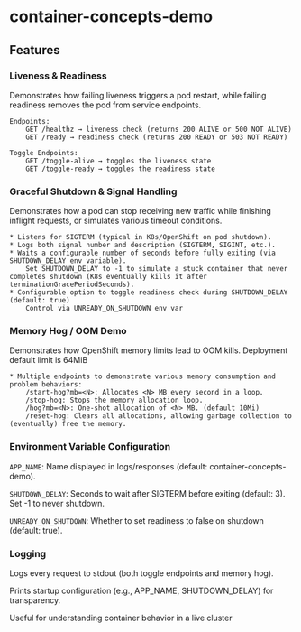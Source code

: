 # container-concepts-demo

## Features

### Liveness & Readiness

Demonstrates how failing liveness triggers a pod restart, while failing readiness removes the pod from service endpoints.

    Endpoints:
        GET /healthz → liveness check (returns 200 ALIVE or 500 NOT ALIVE)
        GET /ready → readiness check (returns 200 READY or 503 NOT READY)

    Toggle Endpoints:
        GET /toggle-alive → toggles the liveness state
        GET /toggle-ready → toggles the readiness state


### Graceful Shutdown & Signal Handling

Demonstrates how a pod can stop receiving new traffic while finishing inflight requests, or simulates various timeout conditions.

    * Listens for SIGTERM (typical in K8s/OpenShift on pod shutdown).
    * Logs both signal number and description (SIGTERM, SIGINT, etc.).
    * Waits a configurable number of seconds before fully exiting (via SHUTDOWN_DELAY env variable).
        Set SHUTDOWN_DELAY to -1 to simulate a stuck container that never completes shutdown (K8s eventually kills it after terminationGracePeriodSeconds).
    * Configurable option to toggle readiness check during SHUTDOWN_DELAY (default: true) 
        Control via UNREADY_ON_SHUTDOWN env var

### Memory Hog / OOM Demo

Demonstrates how OpenShift memory limits lead to OOM kills. Deployment default limit is 64MiB

    * Multiple endpoints to demonstrate various memory consumption and problem behaviors: 
        /start-hog?mb=<N>: Allocates <N> MB every second in a loop.
        /stop-hog: Stops the memory allocation loop.
        /hog?mb=<N>: One-shot allocation of <N> MB. (default 10Mi)
        /reset-hog: Clears all allocations, allowing garbage collection to (eventually) free the memory.


### Environment Variable Configuration

`APP_NAME`: Name displayed in logs/responses (default: container-concepts-demo).

`SHUTDOWN_DELAY`: Seconds to wait after SIGTERM before exiting (default: 3). Set -1 to never shutdown. 

`UNREADY_ON_SHUTDOWN`: Whether to set readiness to false on shutdown (default: true).

### Logging 
Logs every request to stdout (both toggle endpoints and memory hog).

Prints startup configuration (e.g., APP_NAME, SHUTDOWN_DELAY) for transparency.

Useful for understanding container behavior in a live cluster